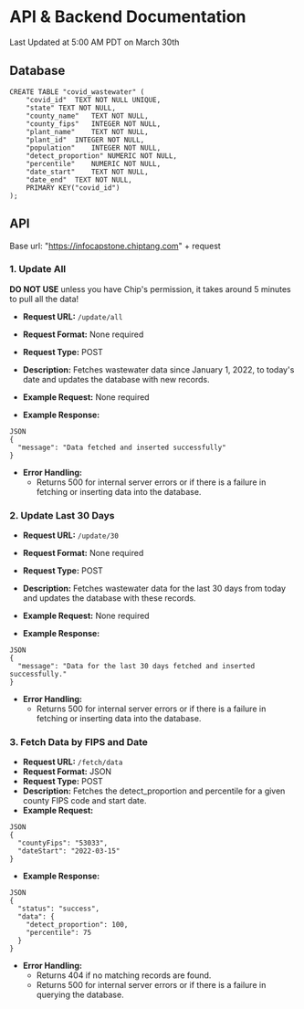 # API & Backend Documentation
Last Updated at 5:00 AM PDT on March 30th

## Database
```
CREATE TABLE "covid_wastewater" (
	"covid_id"	TEXT NOT NULL UNIQUE,
	"state"	TEXT NOT NULL,
	"county_name"	TEXT NOT NULL,
	"county_fips"	INTEGER NOT NULL,
	"plant_name"	TEXT NOT NULL,
	"plant_id"	INTEGER NOT NULL,
	"population"	INTEGER NOT NULL,
	"detect_proportion"	NUMERIC NOT NULL,
	"percentile"	NUMERIC NOT NULL,
	"date_start"	TEXT NOT NULL,
	"date_end"	TEXT NOT NULL,
	PRIMARY KEY("covid_id")
);
```



## API
Base url: "https://infocapstone.chiptang.com" + request

### 1. Update All
**DO NOT USE** unless you have Chip's permission, it takes around 5 minutes to pull all the data!
- **Request URL:** `/update/all`
- **Request Format:** None required
- **Request Type:** POST
- **Description:** Fetches wastewater data since January 1, 2022, to today's date and updates the database with new records.
- **Example Request:**
None required

- **Example Response:**
```
JSON
{
  "message": "Data fetched and inserted successfully"
}
```

- **Error Handling:**
  - Returns 500 for internal server errors or if there is a failure in fetching or inserting data into the database.


### 2. Update Last 30 Days
- **Request URL:** `/update/30`
- **Request Format:** None required
- **Request Type:** POST
- **Description:** Fetches wastewater data for the last 30 days from today and updates the database with these records.
- **Example Request:**
None required

- **Example Response:**
```
JSON
{
  "message": "Data for the last 30 days fetched and inserted successfully."
}
```

- **Error Handling:**
  - Returns 500 for internal server errors or if there is a failure in fetching or inserting data into the database.


### 3. Fetch Data by FIPS and Date
- **Request URL:** `/fetch/data`
- **Request Format:** JSON
- **Request Type:** POST
- **Description:**  Fetches the detect_proportion and percentile for a given county FIPS code and start date.
- **Example Request:**
```
JSON
{
  "countyFips": "53033",
  "dateStart": "2022-03-15"
}
```

- **Example Response:**
```
JSON
{
  "status": "success",
  "data": {
    "detect_proportion": 100,
    "percentile": 75
  }
}
```

- **Error Handling:**
  - Returns 404 if no matching records are found.
  - Returns 500 for internal server errors or if there is a failure in querying the database.